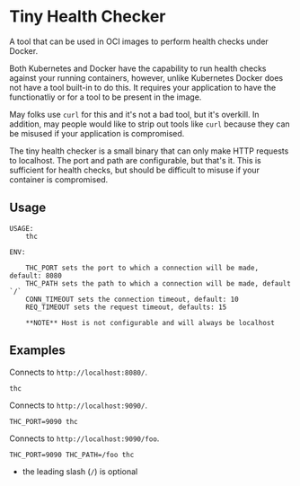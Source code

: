 # Tiny Health Checker

A tool that can be used in OCI images to perform health checks under Docker.

Both Kubernetes and Docker have the capability to run health checks against your running containers, however, unlike Kubernetes Docker does not have a tool built-in to do this. It requires your application to have the functionatliy or for a tool to be present in the image.

May folks use `curl` for this and it's not a bad tool, but it's overkill. In addition, may people would like to strip out tools like `curl` because they can be misused if your application is compromised.

The tiny health checker is a small binary that can only make HTTP requests to localhost. The port and path are configurable, but that's it. This is sufficient for health checks, but should be difficult to misuse if your container is compromised.

## Usage

```
USAGE:
	thc

ENV:

	THC_PORT sets the port to which a connection will be made, default: 8080
	THC_PATH sets the path to which a connection will be made, default `/`
	CONN_TIMEOUT sets the connection timeout, default: 10
	REQ_TIMEOUT sets the request timeout, defaults: 15

	**NOTE** Host is not configurable and will always be localhost
```

## Examples

Connects to `http://localhost:8080/`.

```
thc
```

Connects to `http://localhost:9090/`.

```
THC_PORT=9090 thc
```

Connects to `http://localhost:9090/foo`.

```
THC_PORT=9090 THC_PATH=/foo thc
```

* the leading slash (`/`) is optional
